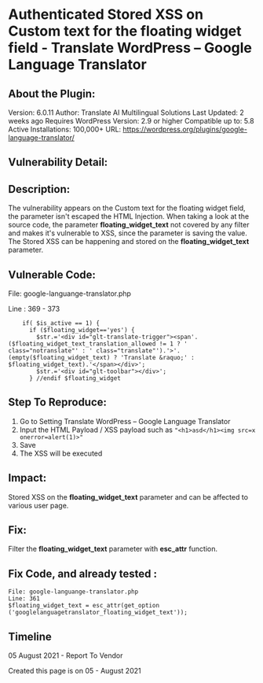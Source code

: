 # Authenticated Stored XSS on Custom text for the floating widget field - Translate WordPress – Google Language Translator

## About the Plugin:
Version: 6.0.11
Author: Translate AI Multilingual Solutions
Last Updated: 2 weeks ago
Requires WordPress Version: 2.9 or higher
Compatible up to: 5.8
Active Installations: 100,000+ 
URL: https://wordpress.org/plugins/google-language-translator/

## Vulnerability Detail: 
## Description: 
The vulnerability appears on the Custom text for the floating widget field, the parameter isn't escaped the HTML Injection. When taking a look at the source code, the parameter __floating_widget_text__ not covered by any filter and makes it's vulnerable to XSS, since the parameter is saving the value. The Stored XSS can be happening and stored on the __floating_widget_text__ parameter. 

## Vulnerable Code: 
File: google-languange-translator.php

Line : 369 - 373
```
    if( $is_active == 1) {
      if ($floating_widget=='yes') {
        $str.='<div id="glt-translate-trigger"><span'.($floating_widget_text_translation_allowed != 1 ? ' class="notranslate"' : ' class="translate"').'>'.(empty($floating_widget_text) ? 'Translate &raquo;' : $floating_widget_text).'</span></div>';
        $str.='<div id="glt-toolbar"></div>';
      } //endif $floating_widget
```

## Step To Reproduce: 
1. Go to Setting Translate WordPress – Google Language Translator
2. Input the HTML Payload / XSS payload such as `"<h1>asd</h1><img src=x onerror=alert(1)>"`
3. Save
4. The XSS will be executed

## Impact:
Stored XSS on the __floating_widget_text__ parameter and can be affected to various user page. 

## Fix:
Filter the __floating_widget_text__ parameter with __esc_attr__ function. 

## Fix Code, and already tested :

```
File: google-languange-translator.php
Line: 361
$floating_widget_text = esc_attr(get_option ('googlelanguagetranslator_floating_widget_text'));
```

## Timeline
05 August 2021 - Report To Vendor

Created this page is on 05 - August 2021